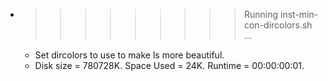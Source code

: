 * >>>>>>>>> Running inst-min-con-dircolors.sh ...
  * Set dircolors to use  to make ls more beautiful.
  * Disk size = 780728K. Space Used = 24K. Runtime = 00:00:00:01.
